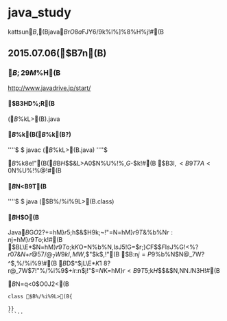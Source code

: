 # java_study

kattsun$B$,(Bjava$B$r$O$8$a$FJY6/$9$k%l%]%8%H%j!#(B

## 2015.07.06($B7n(B)

### $B;29M%5%$%H(B

http://www.javadrive.jp/start/

#### $B3HD%;R(B

($B%U%!%$%kL>(B).java

#### $B%3%s%Q%$%k(B($B%3%s%Q%$%k(B?)

''''$
$ javac ($B%U%!%$%kL>(B.java)
''''$

$B%3%s%Q%$%k8e!"(B($B%/%i%9L>(B).class$B$H$$$&L>A0$N%U%!%$%k$,$G$-$k!#(B
$B$3$l$,<B9T7A<0$N%U%!%$%k$@!#(B

#### $B%W%m%0%i%`$N<B9T(B

''''$
$ java ($B%/%i%9L>(B.class)

#### $B%/%i%9$H$O(B

Java$B$G$O2?$+=hM}$r$5$;$h$&$H$9$k;~!"$=$N=hM}$r9T$&%b%N$r:n$j=hM}$r9T$o$;$k!#(B
$BL\E*$N=hM}$r9T$o$;$k$K$O$=$N%b%N$,$I$s$J5!G=$r;}$C$F$$$F$I$s$J%G!<%?$r07$&$N$+$r@5$7$/@_7W$9$kI,MW$,$"$k$,!"(B
$B:n$j=P$9%b%N$N@_7W?^$,%/%i%9!#(B
$B$D$^$jL\E*$K1~$8$?%/%i%9$r@_7W$7!"%/%i%9$+$i%b%N$r:n$j!"$=$N%b%N$K=hM}$r<B9T$5$;$k$H$$$&$N$,%W%m%0%i%`$NN.$l$N$3$H!#(B

$B%/%i%9$N=q<0$O0J2<(B

```java:$B%/%i%9$N=q<0(B
class $B%/%i%9L>(B{

}}
```''


